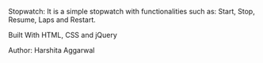 Stopwatch: 
It is a simple stopwatch with functionalities such as: Start, Stop, Resume, Laps and Restart. 

Built With
HTML, CSS and jQuery


Author:
Harshita Aggarwal

